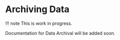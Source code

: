 # Archiving Data

!!! note
    This is work in progress.

Documentation for Data Archival will be added soon.